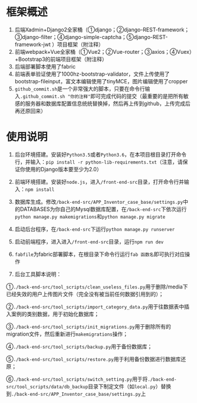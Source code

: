 # 框架概述

1. 后端Xadmin+Django2全家桶（①django；②django-REST-framework；③django-filter；④django-simple-captcha；⑤django-REST-framework-jwt ）项目框架（附注释）
2. 前端webpack+Vue全家桶（①Vue2；②Vue-router；③axios；④Vuex）+Bootstrap3的前端项目框架（附注释）
3. 后端部署脚本使用了fabric
4. 前端表单验证使用了1000hz-bootstrap-validator，文件上传使用了bootstrap-fileinput，富文本编辑使用了tinyMCE，图片编辑使用了cropper
5. `github_commit.sh`是一个非常强大的脚本，只要在命令行输入`.github_commit.sh "你的注释"`即可完成代码的提交（最重要的是把所有敏感的服务器和数据库配置信息统统替换掉，然后再上传到github，上传完成后再还原回来）

# 使用说明

1. 后台环境搭建。安装好`Python3.5`或者`Python3.6`，在本项目根目录打开命令行，并输入：`pip install -r python-lib-requirements.txt`（注意，请保证你使用的Django版本要至少为2.0）

2. 前端环境搭建。安装好`node.js`，进入`/front-end-src`目录，打开命令行并输入：`npm install`

3. 数据库生成。修改`/back-end-src/APP_Inventor_case_base/settings.py`中的DATABASES为你自己的Mysql数据库配置，在`/back-end-src`下依次运行`python manage.py makemigrations`和`python manage.py migrate`

4. 启动后台程序，在`/back-end-src`下运行`python manage.py runserver`

5. 启动前端程序，进入进入`/front-end-src`目录，运行`npm run dev`

6. `fabfile`为fabric部署脚本，在根目录下命令行运行`fab 函数名`即可执行对应操作

7. 后台工具脚本说明：

①`./back-end-src/tool_scripts/clean_useless_files.py`用于删除/media下已经失效的用户上传图片文件（完全没有被当前任何数据引用到的）；

②`./back-end-src/tool_scripts/import_category_data.py`用于往数据表中插入案例的类别数据，用于初始化数据库；

③`./back-end-src/tool_scripts/init_migrations.py`用于删除所有的migration文件，然后重新进行`makemigrations`操作；

④`./back-end-src/tool_scripts/backup.py`用于备份数据库；

⑤`./back-end-src/tool_scripts/restore.py`用于利用备份数据进行数据库还原；

⑥`./back-end-src/tool_scripts/switch_setting.py`用于将`./back-end-src/tool_scripts/data/db_backup`目录下制定文件（如`local.py`）替换到`./back-end-src/APP_Inventor_case_base/settings.py`上